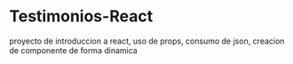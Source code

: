 # Testimonios-React
proyecto de introduccion a react, uso de props, consumo de json, creacion de componente de forma dinamica
